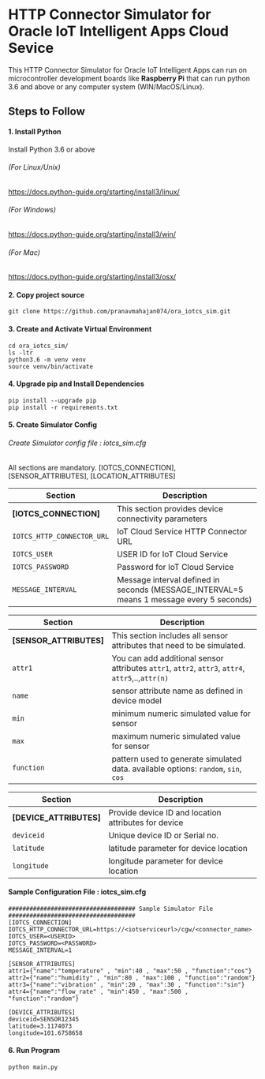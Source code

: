# HTTP Connector Simulator for Oracle IoT Intelligent Apps Cloud Sevice
This HTTP Connector Simulator for Oracle IoT Intelligent Apps can run on microcontroller development boards like **Raspberry Pi** that can run python 3.6 and above or any computer system (WIN/MacOS/Linux).

## Steps to Follow

#### 1. Install Python 
Install Python 3.6 or above
###### (For Linux/Unix)
https://docs.python-guide.org/starting/install3/linux/
###### (For Windows)
https://docs.python-guide.org/starting/install3/win/
###### (For Mac)
https://docs.python-guide.org/starting/install3/osx/
#### 2. Copy project source
`git clone https://github.com/pranavmahajan074/ora_iotcs_sim.git`

#### 3. Create and Activate Virtual Environment
```
cd ora_iotcs_sim/
ls -ltr
python3.6 -m venv venv
source venv/bin/activate
```
#### 4. Upgrade pip and Install Dependencies
```
pip install --upgrade pip
pip install -r requirements.txt
```
#### 5. Create Simulator Config

###### Create Simulator config file : iotcs_sim.cfg 
All sections are mandatory. [IOTCS_CONNECTION], [SENSOR_ATTRIBUTES], [LOCATION_ATTRIBUTES]

|Section|Description|
|---|---|
|**[IOTCS_CONNECTION]**|This section provides device connectivity parameters|
|`IOTCS_HTTP_CONNECTOR_URL`| IoT Cloud Service HTTP Connector URL|
|`IOTCS_USER`|USER ID for IoT Cloud Service|
|`IOTCS_PASSWORD`| Password for IoT Cloud Service|
|`MESSAGE_INTERVAL`| Message interval defined in seconds (MESSAGE_INTERVAL=5 means 1 message every 5 seconds)|

|Section|Description|
|---|---|
|**[SENSOR_ATTRIBUTES]**| This section includes all sensor attributes that need to be simulated.|
`attr1`|You can add additional sensor attributes `attr1`, `attr2`, `attr3`, `attr4`, `attr5`,..,`attr(n)`|
|`name`| sensor attribute name as defined in device model|
|`min`| minimum numeric simulated value for sensor|
|`max`| maximum numeric simulated value for sensor|
|`function`| pattern used to generate simulated data. available options: `random`, `sin`, `cos`|

|Section|Description|
|---|---|
|**[DEVICE_ATTRIBUTES]**| Provide device ID and location attributes for device|
|`deviceid`| Unique device ID or Serial no.|
|`latitude`| latitude parameter for device location|
|`longitude`| longitude parameter for device location|

#### Sample Configuration File : iotcs_sim.cfg

```
#################################### Sample Simulator File ####################################
[IOTCS_CONNECTION]
IOTCS_HTTP_CONNECTOR_URL=https://<iotserviceurl>/cgw/<connector_name>
IOTCS_USER=<USERID>
IOTCS_PASSWORD=<PASSWORD>
MESSAGE_INTERVAL=1

[SENSOR_ATTRIBUTES]
attr1={"name":"temperature" , "min":40 , "max":50 , "function":"cos"}
attr2={"name":"humidity" , "min":80 , "max":100 , "function":"random"}
attr3={"name":"vibration" , "min":20 , "max":30 , "function":"sin"}
attr4={"name":"flow_rate" , "min":450 , "max":500 , "function":"random"}

[DEVICE_ATTRIBUTES]
deviceid=SENSOR12345
latitude=3.1174073
longitude=101.6758658
```

#### 6. Run Program
`python main.py`